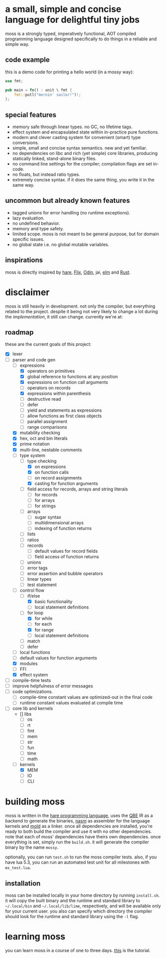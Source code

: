 # a small, simple and concise language for delightful tiny jobs
moss is a strongly typed, imperatively functional, AOT compiled programming language designed specifically to do things in a reliable and simple way.
## code example
this is a demo code for printing a hello world (in a mossy way):
```rust
use fmt;

pub main = fn() : unit \ fmt {
    fmt::putl("mornin' sailor!")!;
};
```
## special features
- memory safe through linear types. no GC, no lifetime tags.
- effect system and encapsulated state within in-practice pure functions.
- modern and clever casting system for convenient (smart) type conversions.
- simple, small and concise syntax semantics. new and yet familiar.
- no dependencies on libc and rich (yet simple) core libraries, producing statically linked, stand-alone binary files.
- no command line settings for the compiler; compilation flags are set in-code.
- no floats, but instead ratio types.
- extremely concise syntax. if it does the same thing, you write it in the same way.

## uncommon but already known features
- tagged unions for error handling (no runtime exceptions).
- lazy evaluation.
- no undefined behavior.
- memory and type safety.
- limited scope. moss is not meant to be general purpose, but for domain specific issues.
- no global state i.e. no global mutable variables.

## inspirations
moss is directly inspired by [hare](https://harelang.org), [Flix](https://flix.dev/), [Odin](https://odin-lang.org), jai, [elm](https://elm-lang.org) and [Rust](https://rust-lang.org).

# disclaimer
moss is still heavily in development. not only the compiler, but everything related to the project. despite it being not very likely to change a lot during the _implementation_, it still can change. currently we're at:

## roadmap
these are the current goals of this project:
- [x] lexer
- [ ] parser and code gen
    - [ ] expressions
        - [x] operators on primitives
        - [x] global reference to functions at any position
        - [x] expressions on function call arguments
        - [ ] operators on records
        - [x] expressions within parenthesis
        - [ ] destructive read
        - [ ] defer
        - [ ] yield and statements as expressions
        - [ ] allow functions as first class objects
        - [ ] parallel assignment
        - [ ] range comparisons
    - [x] mutability checking
    - [x] hex, oct and bin literals
    - [x] prime notation
    - [x] multi-line, nestable comments
    - [ ] type system
        - [ ] type checking
            - [x] on expressions
            - [x] on function calls
            - [ ] on record assignments
            - [x] casting for function arguments
        - [ ] field access for records, arrays and string literals
            - [ ] for records
            - [ ] for arrays
            - [ ] for strings
        - [ ] arrays
            - [ ] sugar syntax
            - [ ] multidimensional arrays
            - [ ] indexing of function returns
        - [ ] lists
        - [ ] ratios
        - [ ] records
            - [ ] default values for record fields
            - [ ] field access of function returns
        - [ ] unions
        - [ ] error tags
        - [ ] error assertion and bubble operators
        - [ ] linear types
        - [ ] test statement
    - [ ] control flow
        - [ ] if/else
            - [x] basic functionality
            - [ ] local statement definitions 
        - [ ] for loop
            - [x] for while
            - [ ] for each
            - [x] for range
            - [ ] local statement definitions
        - [ ] match
        - [ ] defer
    - [ ] local functions
    - [ ] default values for function arguments
    - [x] modules
    - [ ] FFI
    - [x] effect system
- [ ] compile-time tests
- [ ] improve helpfulness of error messages
- [ ] code optimizations.
    - [ ] compile-time constant values are optimized-out in the final code
    - [ ] runtime constant values evaluated at compile time
- [ ] core lib and kernels
    - [] libs
        - [ ] os
        - [ ] rt
        - [ ] fmt
        - [ ] mem
        - [ ] str
        - [ ] fun
        - [ ] time
        - [ ] math
    - [ ] kernels
        - [x] MEM
        - [ ] IO
        - [ ] CLI

# building moss
moss is written in the [hare programming language](https://hare-lang.org), uses the [QBE](https://c9x.me/compile/) IR as a backend to generate the binaries, [nasm](https://nasm.us) as assembler for the language kernels and [mold](https://github.com/rui314/mold) as a linker. once all dependencies are installed, you're ready to both build the compiler and use it with no other dependencies. note that each of moss' dependencies have theirs own dependencies. once everything is set, simply run the `build.sh`. it will generate the compiler binary by the name `mossy`.

optionally, you can run `test.sh` to run the moss compiler tests. also, if you have lua 5.3, you can run an automated test unit for all milestones with `ms_test.lua`.

## installation
moss can be installed locally in your home directory by running `install.sh`. it will copy the built binary and the runtime and standard library to `~/.local/bin` and `~/.local/lib/lime`, respectively, and will be available only for your current user. you also can specify which directory the compiler should look for the runtime and standard library using the `-l` flag.

# learning moss
you can learn moss in a course of one to three days. [this](doc/tut.md) is the tutorial.

